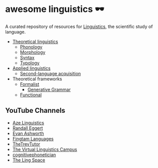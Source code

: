 # awesome linguistics 🕶️

A curated repository of resources for [Linguistics](https://en.wikipedia.org/wiki/Linguistics), the scientific study of language.

* [Theoretical linguistics](https://en.wikipedia.org/wiki/Theoretical_linguistics)
  * [Phonology](./phonology.md)
  * [Morphology](./morphology.md)
  * [Syntax](./syntax.md)
  * [Typology](https://en.wikipedia.org/wiki/Linguistic_typology)
* [Applied linguistics](https://en.wikipedia.org/wiki/Applied_linguistics)
  * [Second-language acquisition](./second-language-acquisition.md)
* Theoretical frameworks
  * [Formalist](https://en.wikipedia.org/wiki/Formalism_(linguistics))
    * [Generative Grammar](https://en.wikipedia.org/wiki/Generative_grammar)
  * [Functional](https://en.wikipedia.org/wiki/Functional_linguistics)

## YouTube Channels

* [Aze Linguistics](https://www.youtube.com/c/AzeLinguistics/featured)
* [Randall Eggert](https://www.youtube.com/channel/UCUg-q09ENTiMSy2FC6mwDqQ/featured)
* [Evan Ashworth](https://www.youtube.com/channel/UC4NHPS-ApMmYuguXTCZGWPw/featured)
* [Fingtam Languages](https://www.youtube.com/c/FingtamLanguages/featured)
* [TheTrevTutor](https://www.youtube.com/c/Trevtutor/featured)
* [The Virtual Linguistics Campus](https://www.youtube.com/c/LinguisticsMarburg/featured)
* [cognitivephonetician](https://www.youtube.com/user/cognitivephonetician/featured)
* [The Ling Space](https://www.youtube.com/channel/UCdZcGRaBV-VRRyU4t6Ur0mw)
